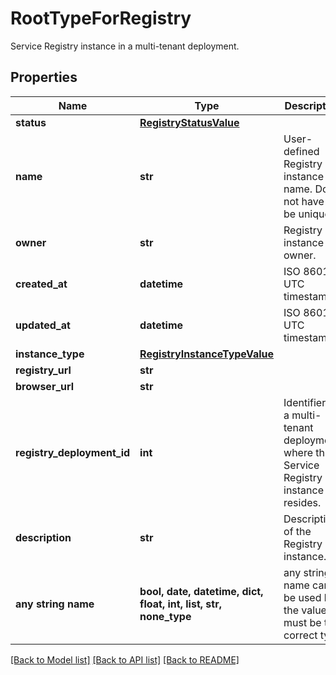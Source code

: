 # RootTypeForRegistry

Service Registry instance in a multi-tenant deployment.

## Properties
Name | Type | Description | Notes
------------ | ------------- | ------------- | -------------
**status** | [**RegistryStatusValue**](RegistryStatusValue.md) |  | 
**name** | **str** | User-defined Registry instance name. Does not have to be unique. | 
**owner** | **str** | Registry instance owner. | 
**created_at** | **datetime** | ISO 8601 UTC timestamp. | 
**updated_at** | **datetime** | ISO 8601 UTC timestamp. | 
**instance_type** | [**RegistryInstanceTypeValue**](RegistryInstanceTypeValue.md) |  | 
**registry_url** | **str** |  | [optional] 
**browser_url** | **str** |  | [optional] 
**registry_deployment_id** | **int** | Identifier of a multi-tenant deployment, where this Service Registry instance resides. | [optional] 
**description** | **str** | Description of the Registry instance. | [optional] 
**any string name** | **bool, date, datetime, dict, float, int, list, str, none_type** | any string name can be used but the value must be the correct type | [optional]

[[Back to Model list]](../README.md#documentation-for-models) [[Back to API list]](../README.md#documentation-for-api-endpoints) [[Back to README]](../README.md)


